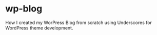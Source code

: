 # wp-blog
How I created my WorPress Blog from scratch using Underscores for WordPress theme development.
